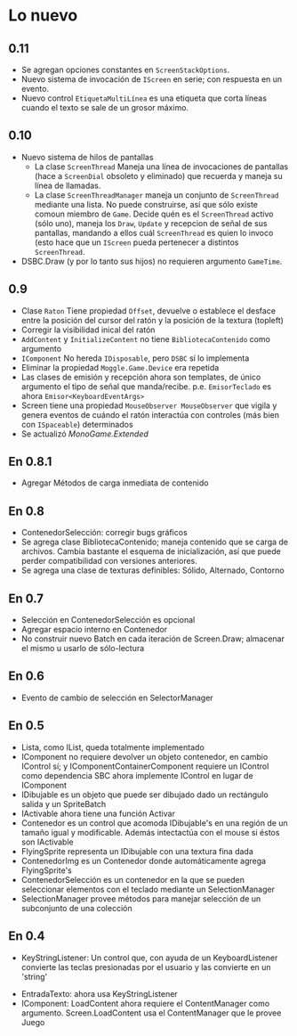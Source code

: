 Lo nuevo
========
0.11
----
  + Se agregan opciones constantes en `ScreenStackOptions`.
  + Nuevo sistema de invocación de `IScreen` en serie; con respuesta en un evento.
  + Nuevo control `EtiquetaMultiLínea` es una etiqueta que corta líneas cuando el texto se sale de un grosor máximo.

0.10
----
  + Nuevo sistema de hilos de pantallas
    + La clase `ScreenThread` Maneja una línea de invocaciones de pantallas (hace a `ScreenDial` obsoleto y eliminado) que recuerda y maneja su línea de llamadas.
    + La clase `ScreenThreadManager` maneja un conjunto de `ScreenThread` mediante una lista. No puede construirse, así que sólo existe comoun miembro de `Game`. Decide quén es el `ScreenThread` activo (sólo uno), maneja los `Draw`, `Update` y recepcion de señal de sus pantallas, mandando a ellos cuál `ScreenThread` es quien lo invoco (esto hace que un `IScreen` pueda pertenecer a distintos `ScreenThread`.
  + DSBC.Draw (y por lo tanto sus hijos) no requieren argumento `GameTime`.

0.9
---
  + Clase `Raton` Tiene propiedad `Offset`, devuelve o establece el desface entre la posición del cursor del ratón y la posición de la textura (topleft)
  + Corregir la visibilidad inical del ratón
  + `AddContent` y `InitializeContent` no tiene `BibliotecaContenido` como argumento
  + `IComponent` No hereda `IDisposable`, pero `DSBC` sí lo implementa
  + Eliminar la propiedad `Moggle.Game.Device` era repetida
  + Las clases de emisión y recepción ahora son templates, de único argumento el tipo de señal que manda/recibe. p.e. `EmisorTeclado` es ahora `Emisor<KeyboardEventArgs>`
  + Screen tiene una propiedad `MouseObserver MouseObserver` que vigila y genera eventos de cuándo el ratón interactúa con controles (más bien con `ISpaceable`) determinados
  + Se actualizó *MonoGame.Extended*

En 0.8.1
--------
+ Agregar Métodos de carga inmediata de contenido

En 0.8
------
+ ContenedorSelección: corregir bugs gráficos
+ Se agrega clase BibliotecaContenido; maneja contenido que se carga de archivos. Cambia bastante el esquema de inicialización, así que puede perder compatibilidad con versiones anteriores.
+ Se agrega una clase de texturas definibles: Sólido, Alternado, Contorno

En 0.7
------
+ Selección en ContenedorSelección es opcional
+ Agregar espacio interno en Contenedor
+ No construir nuevo Batch en cada iteración de Screen.Draw; almacenar el mismo u usarlo de sólo-lectura

En 0.6
------
+ Evento de cambio de selección en SelectorManager

En 0.5
------
+ Lista, como IList, queda totalmente implementado
+ IComponent no requiere devolver un objeto contenedor, en cambio IControl sí; y IComponentContainerComponent requiere un IControl como dependencia SBC ahora implemente IControl en lugar de IComponent
+ IDibujable es un objeto que puede ser dibujado dado un rectángulo salida y un SpriteBatch
+ IActivable ahora tiene una función Activar
+ Contenedor es un control que acomoda IDibujable's en una región de un tamaño igual y modificable. Además intectactúa con el mouse si éstos son IActivable
+ FlyingSprite representa un IDibujable con una textura fina dada
+ ContenedorImg es un Contenedor donde automáticamente agrega FlyingSprite's
+ ContenedorSelección es un contenedor en la que se pueden seleccionar elementos con el teclado mediante un SelectionManager
+ SelectionManager provee métodos para manejar selección de un subconjunto de una colección


En 0.4
------
+ KeyStringListener:
	Un control que, con ayuda de un KeyboardListener convierte las teclas presionadas por el usuario y las convierte en un 'string'
* EntradaTexto: ahora usa KeyStringListener
* IComponent:
	LoadContent ahora requiere el ContentManager como argumento.
	Screen.LoadContent usa el ContentManager que le provee Juego

